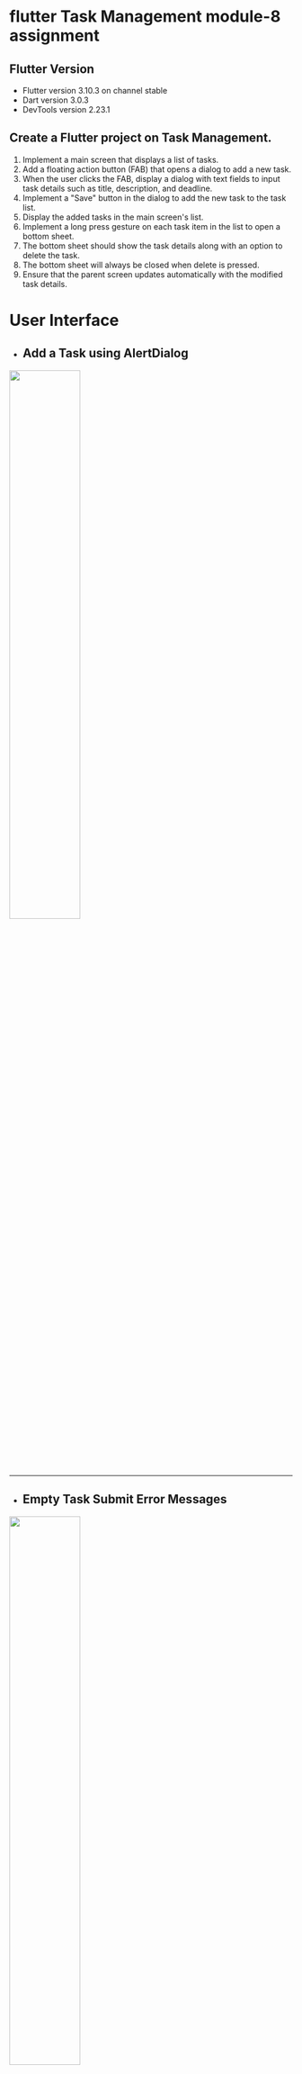 # flutter **Task Management** module-8 assignment

## Flutter Version
- Flutter version 3.10.3 on channel stable
- Dart version 3.0.3
- DevTools version 2.23.1


## Create a Flutter project on Task Management.

1. Implement a main screen that displays a list of tasks.
2. Add a floating action button (FAB) that opens a dialog to add a new task.
3. When the user clicks the FAB, display a dialog with text fields to input task details such as title, description, and deadline.
4. Implement a "Save" button in the dialog to add the new task to the task list.
5. Display the added tasks in the main screen's list.
6. Implement a long press gesture on each task item in the list to open a bottom sheet.
7. The bottom sheet should show the task details along with an option to  delete the task.
8. The bottom sheet will always be closed when delete is pressed.
9. Ensure that the parent screen updates automatically with the modified task details.


# User Interface

- ## Add a Task using AlertDialog
<img src="https://github.com/pd28CSE/flutter_task_manager_module8_assignment_ostad/assets/71305747/a6604d0c-1a0d-4a63-b2a4-1315f70de087" width="50%" height="50%"><hr>

- ## Empty Task Submit Error Messages
<img src="https://github.com/pd28CSE/flutter_task_manager_module8_assignment_ostad/assets/71305747/e908aed1-ac78-4773-8499-1b5fcbb1c0bb" width="50%" height="50%"><hr>

- ## Task List Screen
<img src="https://github.com/pd28CSE/flutter_task_manager_module8_assignment_ostad/assets/71305747/52594534-f13a-4353-8435-d9b47d78295f" width="50%" height="50%"><hr>

- ## Display Task Details Using buttonSheet and Delete the Task
<img src="https://github.com/pd28CSE/flutter_task_manager_module8_assignment_ostad/assets/71305747/4ce6245c-3a19-45ba-9ff8-5810fb929cdb" width="50%" height="50%"><hr>



